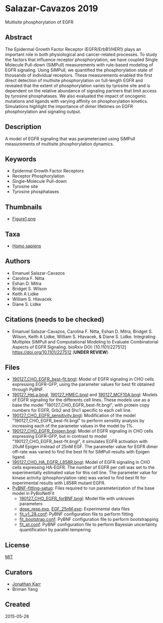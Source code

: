 # Salazar-Cavazos 2019
Multisite phosphorylation of EGFR

## Abstract
The Epidermal Growth Factor Receptor (EGFR/ErbB1/HER1) plays an important role in both physiological and cancer-related processes. To study the factors that influence receptor phosphorylation, we have coupled Single Molecule Pull-down (SiMPull) measurements with rule-based modeling of EGFR signaling. Using SiMPull, we quantified the phosphorylation state of thousands of individual receptors. These measurements enabled the first direct detection of multisite phosphorylation on full-length EGFR and revealed that the extent of phosphorylation varies by tyrosine site and is dependent on the relative abundance of signaling partners that limit access by tyrosine phosphatases. We also evaluated the impact of oncogenic mutations and ligands with varying affinity on phosphorylation kinetics. Simulations highlight the importance of dimer lifetimes on EGFR phosphorylation and signaling output.

## Description
A model of EGFR signaling that was parameterized using SiMPull measurements of multisite phosphorylation dynamics.

## Keywords
* Epidermal Growth Factor Receptors
* Receptor Phosphorylation
* Single-Molecule Pull-down
* Tyrosine site
* Tyrosine phosphatases

## Thumbnails
* [Figure1.png](thumbnails/Figure1.png)

## Taxa
* [Homo sapiens](http://identifiers.org/taxonomy:9606)

## Authors
* Emanuel Salazar-Cavazos
* Carolina F. Nitta
* Eshan D. Mitra
* Bridget S. Wilson
* Keith A Lidke
* William S. Hlavacek
* Diane S. Lidke

## Citations (needs to be checked)
* Emanuel Salazar-Cavazos, Carolina F. Nitta, Eshan D. Mitra, Bridget S. Wilson, Keith A Lidke, William S. Hlavacek, & Diane S. Lidke. Integrating Multiplex SiMPull and Computational Modeling to Evaluate Combinatorial Aspects of EGFR Signaling. bioRxiv DOI: [10.1101/227512] https://doi.org/10.1101/227512 (**UNDER REVIEW**)

<!-- Begin free-text content -->
## Files
* [190127_CHO_EGFR_best-fit.bngl](190127_CHO_EGFR_best-fit.bngl): Model of EGFR signaling in CHO cells expressing EGFR-GFP, using the parameter values for best fit obtained through PyBNF.
* [190127_HeLa.bngl](190127_HeLa.bngl),  [190127_HMEC.bngl](190127_HMEC.bngl) and [190127_MCF10A.bngl](190127_MCF10A.bngl): Models of EGFR signaling for the differents cell lines. These models use as a base the model "190127\_CHO\_EGFR\_best-fit.bngl", with protein copy numbers for EGFR, Grb2 and Shc1 specific to each cell line.
* [190127_CHO_EGFR_sensitivity.bngl](190127_CHO_EGFR_sensitivity.bngl): Modification of the model "190127\_CHO\_EGFR\_best-fit.bngl" to perform sensitity analysis by increasing each of the parameter values in the model by 1%.
* [190127_CHO_EGFR_Epigen.bngl](190127_CHO_EGFR_Epigen.bngl): Model of EGFR signaling in CHO cells expressing EGFR-GFP, but in contrast to model "190127_CHO_EGFR_best-fit.bngl", it simulates EGFR activation with 20uM Epigen instead of 25nM EGF. The parameter value for EGFR dimer off-rate was varied to find the best fit for SiMPull results with Epigen ligand.
* [190127_CHO_HA_EGFR_L858R.bngl](190127_CHO_HA_EGFR_L858R.bngl): Model of EGFR signaling in CHO cells expressing HA-EGFR. The number of EGFR per cell was set to the experimentally estimated value for this cell line. The parameter value for kinase activity (phosphorylation rate) was varied to find best fit for experimental results with L858R mutant EGFR.
* [PyBNF-fitting-setup](PyBNF-fitting-setup): Files required to run parameterization of the base model in PyBioNetFit
  * [190127_CHO_EGFR_forBNF.bngl](PyBNF-fitting-setup/190127_CHO_EGFR_forBNF.bngl): Model file with unknown parameters
  * [dose_resp.exp](PyBNF-fitting-setup/dose_resp.exp), [EGF_25nM.exp](PyBNF-fitting-setup/EGF_25nM.exp): Experimental data files
  * [fit_v1_28.conf](PyBNF-fitting-setup/fit_v1_28.conf): PyBNF configuration file to perform fitting
  * [fit_bootstrap.conf](PyBNF-fitting-setup/fit_bootstrap.conf): PyBNF configuration file to perform bootstrapping
  * [fit_pt.conf](PyBNF-fitting-setup/fit_pt.conf): PyBNF configuration file to perform Bayesian uncertainty quantification by parallel tempering
<!-- End free text content -->

## License
[MIT](http://identifiers.org/spdx:MIT)

## Curators
* [Jonathan Karr](http://identifiers.org/orcid:0000-0002-2605-5080)
* Briman Yang

## Created
2015-05-28


  
